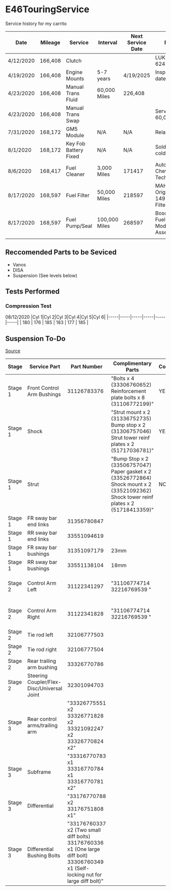 # E46TouringService

Service history for my carrito

|	Date	|	Mileage	|	Service	|	Interval	|	Next Service Date	|	Notes	|	Receipt	|	Cost	|
|	----	|	----	|	----	|	----	|	----	|	----	|	----	|	----	|
|	4/12/2020	|	166,408	|	Clutch	|		|		|	LUK Kit 6243659000	|	FCP #R992962563	|	$154.58	|
|	4/19/2020	|	166,408	|	Engine Mounts	|	5-7 years	|	4/19/2025	|	Inspect on date	|	FCP #R347085845	|	$77.08	|
|	4/23/2020	|	166,408	|	Manual Trans Fluid	|	60,000 Miles	|	226,408	|		|		|	$450.00	|
|	4/23/2020	|	166,408	|	Manual Trans Swap	|		|		|	Service oil 60,000 miles	|		|	$450.00	|
|	7/31/2020	|	168,172	|	GM5 Module	|	N/A	|	N/A	|	Relay issues	|		|	 $120.00 	|
|	8/1/2020	|	168,172	|	Key Fob Battery Fixed	|	N/A	|	N/A	|	Soldered cold joint	|		|	 $-   	|
|	8/6/2020	|	168,417	|	Fuel Cleaner	|	3,000 Miles	|	171417	|	AutoZone Chevron Techron	|		|	 $14.99 	|
|	8/17/2020	|	168,597	|	Fuel Filter	|	50,000 Miles	|	218597	|	MAHLE Original KL 149 Fuel Filter 	|		|	 $60.59 	|
|	8/17/2020	|	168,597	|	Fuel Pump/Seal	|	100,000 Miles	|	268597	|	Bosch 67896 Fuel Pump Module Assembly	|		|	 $142.38 	|
|		|		|		|		|		|		|		|		|

## Reccomended Parts to be Seviced
- Vanos
- DISA
- Suspension (See levels below)

## Tests Performed

### Compression Test

08/12/2020 
|Cyl 1|Cyl 2|Cyl 3|Cyl 4|Cyl 5|Cyl 6|
|-----|-----|-----|-----|-----|-----|
| 180 | 176 | 185 | 183 | 177 | 185 |


## Suspension To-Do
[Source](https://www.e46fanatics.com/threads/suspension-refresh-guide-information-w-complete-parts-list.932561///)

|	Stage	|	Service Part	|	Part Number	|	Complimentary Parts	|	Completed	|	Notes	|
|	----	|	----	|	----	|	----	|	----	|	----	|
|	Stage 1	|	Front Control Arm Bushings	|	31126783376	|	"Bolts x 4 (33306760652) Reinforcement plate bolts x 8 (31106772199)"	|	YES	|		|
|	Stage 1	|	Shock	|		|	"Strut mount x 2 (31336752735) Bump stop x 2 (31306757046) Strut tower reinf plates x 2 (51717036781)"	|	YES	|	Need Strut tower reinf plate |
|	Stage 1	|	Strut	|		|	"Bump Stop x 2 (33506757047) Paper gasket x 2 (33526772864) Shock mount x 2 (33521092362) Shock tower reinf plates x 2 (51718413359)"	|	NO	| |
|	Stage 1	|	FR sway bar end links	|	31356780847	|		|		|		|
|	Stage 1	|	RR sway bar end links	|	33551094619	|		|		|		|
|	Stage 1	|	FR sway bar bushings	|	31351097179	|	23mm	|		|		|
|	Stage 1	|	RR sway bar bushings	|	33551138104	|	18mm	|		|		|
|	Stage 2	|	Control Arm Left	|	31122341297	|	"31106774714 32216769539 "	|		|	Meyle HD have serviceable parts	|
|	Stage 2	|	Control Arm Right	|	31122341828	|	"31106774714 32216769539 "	|		|	Meyle HD have serviceable parts	|
|	Stage 2	|	Tie rod left	|	32106777503	|		|		|		|
|	Stage 2	|	Tie rod right	|	32106777504	|		|		|		|
|	Stage 2	|	Rear trailing arm bushing	|	33326770786	|		|		|	"60,000 miles [Tool](http://mistools.net/MIS-BMW-RTAB-Tool-for-E36-/-E46-/-E85-rear-trailing-arm-bushing")	|
|	Stage 2	|	Steering Coupler/Flex-Disc/Universal Joint 	|	32301094703	|		|		|		|
|	Stage 3	|	Rear control arms/trailing arm 	|	"33326775551 x2 33326771828 x2 33321092247 x2 33326770824 x2"	|		|		|		|
|	Stage 3	|	Subframe	|	"33316770783 x1 33316770784 x1 33316770781 x2"	|		|		|		|
|	Stage 3	|	Differential	|	"33176770788 x2 33176751808 x1"	|		|		|		|
|	Stage 3	|	Differential Bushing Bolts	|	"33176760337 x2 (Two small diff bolts) 33176760336 x1 (One large diff bolt) 33306760349 x1 (Self-locking nut for large diff bolt)"	|		|		|		|


